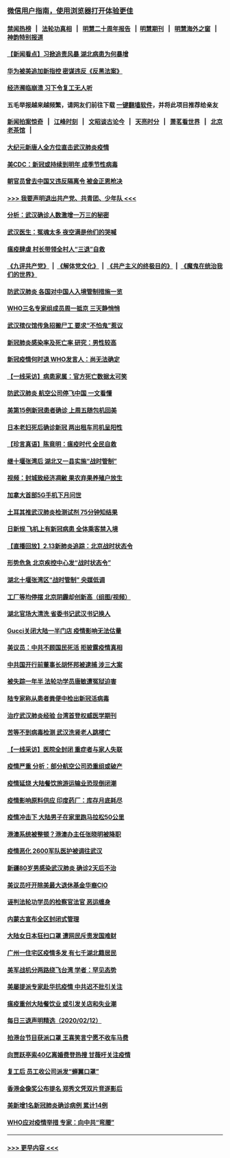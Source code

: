 ### [微信用户指南，使用浏览器打开体验更佳](https://github.com/gfw-breaker/banned-news1/blob/master/indexes/wechat-guide.md?t=0)
#### [禁闻热榜](热点新闻.md?t=0)  &nbsp;&nbsp;|&nbsp;&nbsp; [法轮功真相](https://github.com/gfw-breaker/truth/blob/master/README.md?t=0) &nbsp;&nbsp;|&nbsp;&nbsp; [明慧二十周年报告](https://github.com/gfw-breaker/mh-reports/blob/master/README.md?t=0) &nbsp;&nbsp;|&nbsp;&nbsp;[明慧期刊](https://github.com/gfw-breaker/mh-qikan) &nbsp;&nbsp;|&nbsp;&nbsp; [明慧海外之窗](https://github.com/gfw-breaker/mh-news/blob/master/README.md?t=0) &nbsp;&nbsp;|&nbsp;&nbsp; [神韵特别报道](https://github.com/gfw-breaker/mh-news/blob/master/shenyun.md?t=0)
#### [【新闻看点】习掀追责风暴 湖北病患为何暴增](../pages/nsc413/n11867035.md?t=02140622) 
#### [华为被美追加新指控 密谋违反《反黑法案》](../pages/nsc413/n11867191.md?t=02140622) 
#### [经济濒临崩溃 习下令复工无人听](../pages/nsc413/n11867269.md?t=02140622) 
#### 五毛举报越来越频繁，请网友们前往下载 [一键翻墙软件](https://github.com/gfw-breaker/ssr-accounts)，并将此项目推荐给亲友
#### [新闻拍案惊奇](https://github.com/gfw-breaker/banned-news1/blob/master/pages/link4.md) &nbsp;&nbsp;|&nbsp;&nbsp; [江峰时刻](https://github.com/gfw-breaker/banned-news1/blob/master/pages/link4.md) &nbsp;&nbsp;|&nbsp;&nbsp; [文昭谈古论今](https://github.com/gfw-breaker/banned-news1/blob/master/pages/link4.md) &nbsp;&nbsp;|&nbsp;&nbsp; [天亮时分](https://github.com/gfw-breaker/banned-news1/blob/master/pages/link4.md) &nbsp;&nbsp;|&nbsp;&nbsp; [萧茗看世界](https://github.com/gfw-breaker/banned-news1/blob/master/pages/link4.md) &nbsp;&nbsp;|&nbsp;&nbsp; [北京老茶馆](https://github.com/gfw-breaker/banned-news1/blob/master/pages/link4.md) &nbsp;&nbsp;|&nbsp;&nbsp; 
#### [大纪元新唐人全方位直击武汉肺炎疫情](../pages/nsc413/n11859405.md?t=02140622) 
#### [美CDC：新冠或持续到明年 成季节性病毒](../pages/nsc413/n11867279.md?t=02140622) 
#### [朝官员曾去中国又违反隔离令 被金正恩枪决](../pages/nsc413/n11867087.md?t=02140622) 
#### [>>> 我要声明退出共产党、共青团、少年队 <<<](https://github.com/begood0513/goodnews/blob/master/quit/letter.md) 
#### [分析：武汉确诊人数激增一万三的秘密](../pages/nsc413/n11866187.md?t=02140622) 
#### [武汉医生：冤魂太多 夜空满是他们的哭喊](../pages/nsc413/n11867107.md?t=02140622) 
#### [瘟疫肆虐 村长带领全村人“三退”自救](../pages/nsc413/n11861714.md?t=02140622) 
#### [《九评共产党》](https://github.com/begood0513/9ping.md/blob/master/README.md) &nbsp;|&nbsp; [《解体党文化》](../../../../jtdwh.md/blob/master/README.md)  &nbsp;|&nbsp; [《共产主义的终极目的》](../../../../gczydzjmd.md/blob/master/README.md) &nbsp;|&nbsp; [《魔鬼在统治我们的世界》](../../../../mgztzwmdsj.md/blob/master/README.md) 
#### [防武汉肺炎 各国对中国人入境管制措施一览](../pages/nsc413/n11838726.md?t=02140622) 
#### [WHO三名专家组成员周一抵京 三天静悄悄](../pages/nsc413/n11866947.md?t=02140622) 
#### [武汉殡仪馆传急招搬尸工 要求“不怕鬼”惹议](../pages/nsc413/n11866834.md?t=02140622) 
#### [新冠肺炎感染率及死亡率 研究：男性较高](../pages/nsc413/n11866956.md?t=02140622) 
#### [新冠疫情何时退 WHO发言人：尚无法确定](../pages/nsc413/n11866864.md?t=02140622) 
#### [【一线采访】病患家属：官方死亡数据太可笑](../pages/nsc413/n11866840.md?t=02140622) 
#### [防武汉肺炎 航空公司停飞中国 一文看懂](../pages/nsc413/n11866800.md?t=02140622) 
#### [美第15例新冠患者确诊 上周五随包机回美](../pages/nsc413/n11866852.md?t=02140622) 
#### [日本老妇死后确诊新冠 两出租车司机呈阳性](../pages/nsc413/n11866755.md?t=02140622) 
#### [【珍言真语】陈竟明：瘟疫时代 全民自救](../pages/nsc413/n11866765.md?t=02140622) 
#### [继十堰张湾后 湖北又一县实施“战时管制”](../pages/nsc413/n11866748.md?t=02140622) 
#### [视频：封城致经济凋敝 果农弃果养殖户放生](../pages/nsc413/n11866120.md?t=02140622) 
#### [加拿大首部5G手机下月问世](../pages/nsc413/n11864631.md?t=02140622) 
#### [土耳其推武汉肺炎检测试剂 75分钟知结果](../pages/nsc413/n11866520.md?t=02140622) 
#### [日新规 飞机上有新冠病患 全体乘客禁入境](../pages/nsc413/n11866233.md?t=02140622) 
#### [【直播回放】2.13新肺炎追踪：北京战时状态令](../pages/nsc413/n11866261.md?t=02140622) 
#### [形势危急 北京疾控中心发“战时状态令”](../pages/nsc413/n11866362.md?t=02140622) 
#### [湖北十堰张湾区“战时管制” 央媒低调](../pages/nsc413/n11866013.md?t=02140622) 
#### [工厂等均停摆 北京阴霾却创新高（组图/视频）](../pages/nsc413/n11865856.md?t=02140622) 
#### [湖北官场大清洗 省委书记武汉书记换人](../pages/nsc413/n11865112.md?t=02140622) 
#### [Gucci关闭大陆一半门店 疫情影响无法估量](../pages/nsc413/n11865799.md?t=02140622) 
#### [美议员：中共不顾国民死活 拒披露疫情真相](../pages/nsc413/n11866147.md?t=02140622) 
#### [中共国开行前董事长胡怀邦被逮捕 涉三大案](../pages/nsc413/n11865943.md?t=02140622) 
#### [被失踪一年半 法轮功学员唐敏遭冤狱迫害](../pages/nsc413/n11863707.md?t=02140622) 
#### [陆专家称从患者粪便中检出新冠活病毒](../pages/nsc413/n11865858.md?t=02140622) 
#### [治疗武汉肺炎经验 台湾首登权威医学期刊](../pages/nsc413/n11865669.md?t=02140622) 
#### [苦等不到病毒检测 武汉洗肾老人跳楼亡](../pages/nsc413/n11866020.md?t=02140622) 
#### [【一线采访】医院全封闭 重症者与家人失联](../pages/nsc413/n11864778.md?t=02140622) 
#### [疫情严重 分析：部分航空公司恐重组或破产](../pages/nsc413/n11865138.md?t=02140622) 
#### [疫情延烧 大陆餐饮旅游运输业恐现倒闭潮](../pages/nsc413/n11865608.md?t=02140622) 
#### [疫情影响原料供应 印度药厂：库存月底耗尽](../pages/nsc413/n11865151.md?t=02140622) 
#### [疫情冲击下 大陆男子在家里跑马拉松50公里](../pages/nsc413/n11865585.md?t=02140622) 
#### [港澳系统被整顿？港澳办主任张晓明被降职](../pages/nsc413/n11865277.md?t=02140622) 
#### [疫情恶化 2600军队医护被调往武汉](../pages/nsc413/n11865111.md?t=02140622) 
#### [新疆80岁男感染武汉肺炎 确诊2天后不治](../pages/nsc413/n11865260.md?t=02140622) 
#### [美议员吁开除美最大退休基金华裔CIO](../pages/nsc413/n11865230.md?t=02140622) 
#### [诬判法轮功学员的检察官法官 恶运缠身](../pages/nsc413/n11864380.md?t=02140622) 
#### [内蒙古宣布全区封闭式管理](../pages/nsc413/n11865271.md?t=02140622) 
#### [大陆女日本狂扫口罩 遭网民斥责发国难财](../pages/nsc413/n11865107.md?t=02140622) 
#### [广州一住宅区疫情多发 有七千湖北籍居民](../pages/nsc413/n11865083.md?t=02140622) 
#### [美军战机分两路绕飞台湾 学者：罕见态势](../pages/nsc413/n11864996.md?t=02140622) 
#### [美屡提派专家赴华抗疫情 中共迟不批引关注](../pages/nsc413/n11864719.md?t=02140622) 
#### [瘟疫重创大陆餐饮业 或引发关店和失业潮](../pages/nsc413/n11864742.md?t=02140622) 
#### [每日三退声明精选（2020/02/12）](../pages/nsc413/n11865077.md?t=02140622) 
#### [拍港台节目获派口罩 王喜笑言宁愿不收车马费](../pages/nsc413/n11864666.md?t=02140622) 
#### [向贾跃亭索40亿离婚费登热搜 甘薇吁关注疫情](../pages/nsc413/n11864426.md?t=02140622) 
#### [复工后 员工收公司派发“蝉翼口罩”](../pages/nsc413/n11864951.md?t=02140622) 
#### [香港金像奖公布提名 郑秀文凭双片竞逐影后](../pages/nsc413/n11864201.md?t=02140622) 
#### [美新增1名新冠肺炎确诊病例 累计14例](../pages/nsc413/n11864893.md?t=02140622) 
#### [WHO应对疫情举措 专家：向中共“弯腰”](../pages/nsc413/n11864727.md?t=02140622) 

----
#### [ >>> 更早内容 <<< ](../indexes/nsc413-earlier.md)
